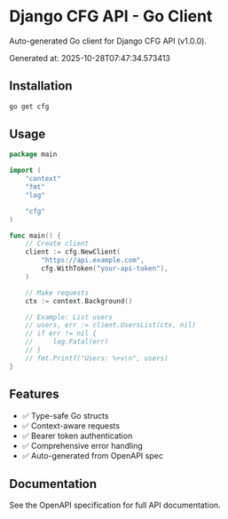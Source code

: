 # Django CFG API - Go Client

Auto-generated Go client for Django CFG API (v1.0.0).

Generated at: 2025-10-28T07:47:34.573413

## Installation

```bash
go get cfg
```

## Usage

```go
package main

import (
	"context"
	"fmt"
	"log"

	"cfg"
)

func main() {
	// Create client
	client := cfg.NewClient(
		"https://api.example.com",
		cfg.WithToken("your-api-token"),
	)

	// Make requests
	ctx := context.Background()

	// Example: List users
	// users, err := client.UsersList(ctx, nil)
	// if err != nil {
	//     log.Fatal(err)
	// }
	// fmt.Printf("Users: %+v\n", users)
}
```

## Features

- ✅ Type-safe Go structs
- ✅ Context-aware requests
- ✅ Bearer token authentication
- ✅ Comprehensive error handling
- ✅ Auto-generated from OpenAPI spec

## Documentation

See the OpenAPI specification for full API documentation.